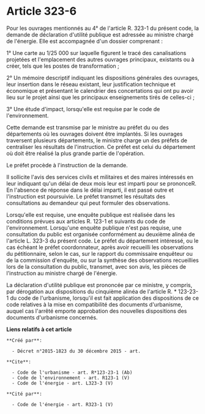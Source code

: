 # Article 323-6

Pour les ouvrages mentionnés au 4° de l'article R. 323-1 du présent code, la demande de déclaration d'utilité publique est
adressée au ministre chargé de l'énergie. Elle est accompagnée d'un dossier comprenant :

1° Une carte au 1/25 000 sur laquelle figurent le tracé des canalisations projetées et l'emplacement des autres ouvrages
principaux, existants ou à créer, tels que les postes de transformation ;

2° Un mémoire descriptif indiquant les dispositions générales des ouvrages, leur insertion dans le réseau existant, leur
justification technique et économique et présentant le calendrier des concertations qui ont pu avoir lieu sur le projet ainsi
que les principaux enseignements tirés de celles-ci ; 

3° Une étude d'impact, lorsqu'elle est requise par le code de l'environnement. 

Cette demande est transmise par le ministre au préfet du ou des départements où les ouvrages doivent être implantés. Si les
ouvrages traversent plusieurs départements, le ministre charge un des préfets de centraliser les résultats de l'instruction.
Ce préfet est celui du département où doit être réalisé la plus grande partie de l'opération.

Le préfet procède à l'instruction de la demande. 

Il sollicite l'avis des services civils et militaires et des maires intéressés en leur indiquant qu'un délai de deux mois
leur est imparti pour se prononceR. En l'absence de réponse dans le délai imparti, il est passé outre et l'instruction est
poursuivie. Le préfet transmet les résultats des consultations au demandeur qui peut formuler des observations. 

Lorsqu'elle est requise, une enquête publique est réalisée dans les conditions prévues aux articles R. 123-1 et suivants du
code de l'environnement. Lorsqu'une enquête publique n'est pas requise, une consultation du public est organisée conformément
au deuxième alinéa de l'article L. 323-3 du présent code. Le préfet du département intéressé, ou le cas échéant le préfet
coordonnateur, après avoir recueilli les observations du pétitionnaire, selon le cas, sur le rapport du commissaire enquêteur
ou de la commission d'enquête, ou sur la synthèse des observations recueillies lors de la consultation du public, transmet,
avec son avis, les pièces de l'instruction au ministre chargé de l'énergie. 

La déclaration d'utilité publique est prononcée par ce ministre, y compris, par dérogation aux dispositions du cinquième
alinéa de l'article R. * 123-23-1 du code de l'urbanisme, lorsqu'il est fait application des dispositions de ce code
relatives à la mise en compatibilité des documents d'urbanisme, auquel cas l'arrêté emporte approbation des nouvelles
dispositions des documents d'urbanisme concernés.

**Liens relatifs à cet article**

	**Créé par**:

	  - Décret n°2015-1823 du 30 décembre 2015 - art.

	**Cite**:

	  - Code de l'urbanisme - art. R*123-23-1 (Ab)
	  - Code de l'environnement - art. R123-1 (V)
	  - Code de l'énergie - art. L323-3 (V)

	**Cité par**:

	  - Code de l'énergie - art. R323-1 (V)
